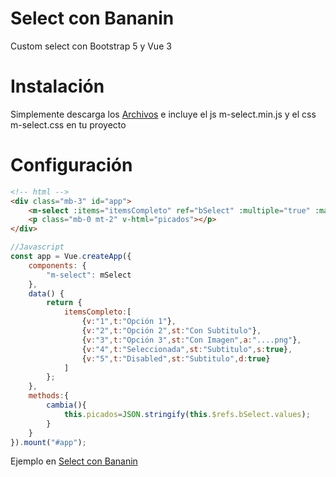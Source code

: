 # Select con Bananin
Custom select con Bootstrap 5 y Vue 3

# Instalación

Simplemente descarga los [Archivos](https://github.com/mizunie/bananin/releases/download/Select/m-select.rar) e incluye el js m-select.min.js y el css m-select.css en tu proyecto

# Configuración

```HTML
<!-- html -->
<div class="mb-3" id="app">
    <m-select :items="itemsCompleto" ref="bSelect" :multiple="true" :max="20" id="bSel" name="bSel" @input="cambia()"></m-select>
    <p class="mb-0 mt-2" v-html="picados"></p>
</div>
```

```JavaScript
//Javascript
const app = Vue.createApp({
    components: {
        "m-select": mSelect
    },
    data() {
        return {
            itemsCompleto:[
                {v:"1",t:"Opción 1"},
                {v:"2",t:"Opción 2",st:"Con Subtitulo"},
                {v:"3",t:"Opción 3",st:"Con Imagen",a:"....png"},
                {v:"4",t:"Seleccionada",st:"Subtitulo",s:true},
                {v:"5",t:"Disabled",st:"Subtitulo",d:true}
            ]
        };
    },
    methods:{
        cambia(){
            this.picados=JSON.stringify(this.$refs.bSelect.values);
        }
    }
}).mount("#app");
```

Ejemplo en [Select con Bananin](https://bananin.pw/cajita/select)